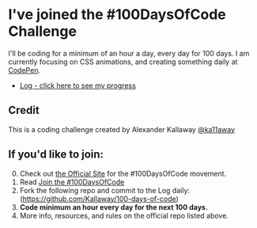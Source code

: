 # I've joined the #100DaysOfCode Challenge

I'll be coding for a minimum of an hour a day, every day for 100 days. I am currently focusing on CSS animations, and creating something daily at [CodePen](https://codepen.io/collection/npNWxv/).

* [Log - click here to see my progress](log.md)

## Credit

This is a coding challenge created by Alexander Kallaway [@ka11away](https://twitter.com/ka11away)

## If you'd like to join:
0. Check out [the Official Site](http://100daysofcode.com/) for the #100DaysOfCode movement.
1. Read [Join the #100DaysOfCode](https://medium.freecodecamp.com/join-the-100daysofcode-556ddb4579e4)
2. Fork the following repo and commit to the Log daily: (https://github.com/Kallaway/100-days-of-code)
3. **Code minimum an hour every day for the next 100 days.**
4. More info, resources, and rules on the official repo listed above.
